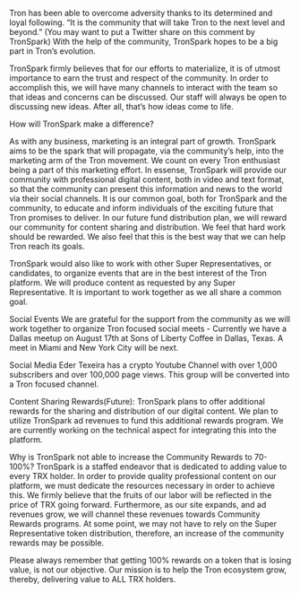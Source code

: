 Tron has been able to overcome adversity thanks to its determined and loyal following. “It is the community that will take Tron to the next level and beyond.” (You may want to put a Twitter share on this comment by TronSpark) With the help of the community, TronSpark hopes to be a big part in Tron’s evolution. 

TronSpark firmly believes that for our efforts to materialize, it is of utmost importance to earn the trust and respect of the community. In order to accomplish this, we will have many channels to interact with the team so that ideas and concerns can be discussed. Our staff will always be open to discussing new ideas. After all, that’s how ideas come to life.

How will TronSpark make a difference?

As with any business, marketing is an integral part of growth. TronSpark aims to be the spark that will propagate, via the community’s help, into the marketing arm of the Tron movement. We count on every Tron enthusiast being a part of this marketing effort. In essense, TronSpark will provide our community with professional digital content, both in video and text format, so that the community can present this information and news to the world via their social channels. It is our common goal, both for TronSpark and the community, to educate and inform individuals of the exciting future that Tron promises to deliver. In our future fund distribution plan, we will reward our community for content sharing and distribution. We feel that hard work should be rewarded. We also feel that this is the best way that we can help Tron reach its goals.

TronSpark would also like to work with other Super Representatives, or candidates, to organize events that are in the best interest of the Tron platform. We will produce content as requested by any Super Representative. It is important to work together as we all share a common goal. 

Social Events
We are grateful for the support from the community as we will work together to organize Tron focused social meets - Currently we have a Dallas meetup on August 17th at Sons of Liberty Coffee in Dallas, Texas. A meet in Miami and New York City will be next. 

Social Media 
Eder Texeira has a crypto Youtube Channel with over 1,000 subscribers and over 100,000 page views. This group will be converted into a Tron focused channel. 

Content Sharing Rewards(Future): TronSpark plans to offer additional rewards for the sharing and distribution of our digital content. We plan to utilize TronSpark ad revenues to fund this additional rewards program. We are currently working on the technical aspect for integrating this into the platform. 

Why is TronSpark not able to increase the Community Rewards to 70-100%? 
TronSpark is a staffed endeavor that is dedicated to adding value to every TRX holder. In order to provide quality professional content on our platform, we must dedicate the resources necessary in order to achieve this. We firmly believe that the fruits of our labor will be reflected in the price of TRX going forward. Furthermore, as our site expands, and ad revenues grow, we will channel these revenues towards Community Rewards programs. At some point, we may not have to rely on the Super Representative token distribution, therefore, an increase of the  community rewards may be possible.

Please always remember that getting 100% rewards on a token that is losing value, is not our objective. Our mission is to help the Tron ecosystem grow, thereby, delivering value to ALL TRX holders.   


